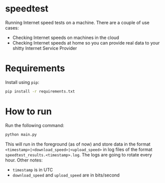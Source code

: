 # speedtest
Running Internet speed tests on a machine. There are a couple of use cases:
* Checking Internet speeds on machines in the cloud
* Checking Internet speeds at home so you can provide real data to your shitty Internet Service Provider

# Requirements
Install using `pip`:
```bash
pip install -r requirements.txt
```

# How to run
Run the following command:
```bash
python main.py
```

This will run in the foreground (as of now) and store data in the format `<timestamp>|<download_speed>|<upload_speed>` in log files of the format `speedtest_results.<timestamp>.log`. The logs are going to rotate every hour. Other notes:
* `timestamp` is in UTC
* `download_speed` and `upload_speed` are in bits/second